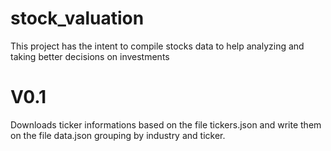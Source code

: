 # stock_valuation
This project has the intent to compile stocks data to help analyzing and taking better decisions on investments


# V0.1
Downloads ticker informations based on the file tickers.json and write them on the file data.json grouping by industry and ticker.
